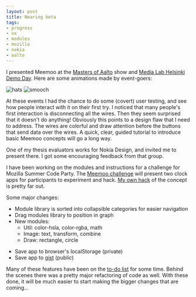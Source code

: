 ```yaml
--- 
layout: post
title: Nearing beta
tags: 
- progress
- ux
- modules
- mozilla
- nokia
- aalto
---
```


I presented Meemoo at the [Masters of Aalto](http://moa.aalto.fi/2012/en/masters/forrest-oliphant/) show and [Media Lab Helsinki Demo Day](http://mlab.taik.fi/news/2012/05/21/media-lab-demo-day-23-5-2012-programme-here/). Here are some animations made by event-goers:

![hats](http://i.imgur.com/nLFKo.gif) ![smooch](http://i.imgur.com/y2GKs.gif)

At these events I had the chance to do some (covert) user testing, and see how people interact with it on their first try. I noticed that many people's first interaction is disconnecting all the wires. Then they seem surprised that it doesn't do anything! Obviously this points to a design flaw that I need to address. The wires are colorful and draw attention before the buttons that send data over the wires. A quick, clear, guided tutorial to introduce basic Meemoo concepts will go a long way.

One of my thesis evaluators works for Nokia Design, and invited me to present there. I got some encouraging feedback from that group.

I have been working on the modules and instructions for a challenge for Mozilla Summer Code Party. The [Meemoo challenge](https://wiki.mozilla.org/Webmakers/Projects/MeemooClock-DIY) will present two clock apps for participants to experiment and hack. [My own hack](http://meemoo.org/iframework/#gist/2930234) of the concept is pretty far out.

Some major changes:

* Module library is sorted into collapsible categories for easier navigation
* Drag modules library to position in graph
* New modules:
    * Util: color-hsla, color-rgba, math
    * Image: text, transform, combine
    * Draw: rectangle, circle
+ Save app to browser's localStorage (private)
+ Save app to [gist](https://gist.github.com/) (public)

Many of these features have been on the [to-do list](https://github.com/meemoo/iframework/issues) for some time. Behind the scenes there was a pretty major refactoring of code as well. With these done, it will be much easier to start making the bigger changes that are coming...